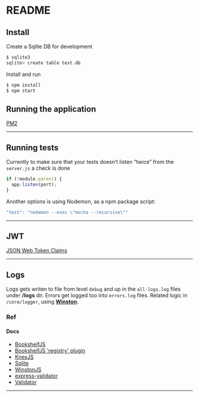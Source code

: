 # README

## Install

Create a Sqlite DB for development

```sh
$ sqlite3
sqlite> create table test.db
```

Install and run

```sh
$ npm install
$ npm start
```

## Running the application

[PM2](https://github.com/Unitech/PM2/)

---

## Running tests

Currently to make sure that your tests doesn’t listen “twice” from the `server.js` a check is done

```js
if (!module.parent) {
  app.listen(port);
}
```

Another options is using Nodemon, as a npm package script:

```js
"test": "nodemon --exec \"mocha --recursive\""
```

---

## JWT

[JSON Web Token Claims](https://www.iana.org/assignments/jwt/jwt.xhtml)

---

## Logs

Logs gets writen to file from level `debug` and up in the `all-logs.log` files under **/logs** dir. Errors get logged too into `errors.log` files.
Related logic in `/core/logger`, using **[Winston](https://github.com/winstonjs/winston)**.

### Ref

#### Docs

- [BookshelfJS](https://bookshelfjs.org/api.html)
- [BookshelfJS 'registry' plugin](https://github.com)
- [KnexJS](https://knexjs.org/)
- [Sqlite](http://www.sqlitetutorial.net/)
- [WinstonJS](https://github.com/winstonjs/winston)
- [express-validator](https://github.com/express-validator/express-validator)
- [Validator](https://github.com/chriso/validator.js)

---

<!---
https://github.com/strongloop/loopback
--->
